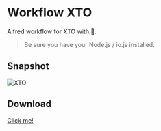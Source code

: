 # Workflow XTO

Alfred workflow for XTO with 💝.

> Be sure you have your Node.js / io.js installed.

## Snapshot

![XTO](http://deathmoon.b0.upaiyun.com/github/xto.gif)

## Download

[Click me!](https://github.com/XadillaX/workflow-xto/blob/f3492f5360e600f9c47de44ee92e575bb0a1f34f/xto.alfredworkflow?raw=true)


